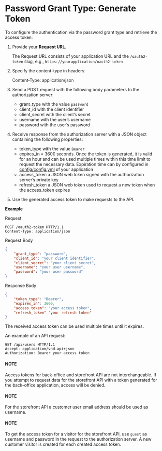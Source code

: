 <a id="web-services-api-authentication-oauth-password"></a>

# Password Grant Type: Generate Token

To configure the authentication via the password grant type and retrieve the access token:

1. Provide your **Request URL**.

   The Request URL consists of your application URL and the `/oauth2-token` slug, e.g., `https://yourapplication/oauth2-token`
2. Specify the content-type in headers:

   Content-Type: application/json
3. Send a POST request with the following body parameters to the authorization server:
   * grant_type with the value `password`
   * client_id with the client identifier
   * client_secret with the client’s secret
   * username with the user’s username
   * password with the user’s password
4. Receive response from the authorization server with a JSON object containing the following properties:
   * token_type with the value `Bearer`
   * expires_in = 3600 seconds. Once the token is generated, it is valid for an hour and can be used multiple times within this time limit to request the necessary data. Expiration time can by configured in [config/config.yml](../../bundles/platform/OAuth2ServerBundle/index.md#bundle-docs-platform-oauth2-server-bundle-configuration) of your application
   * access_token a JSON web token signed with the authorization server’s private key
   * refresh_token a JSON web token used to request a new token when the access_token expires
5. Use the generated access token to make requests to the API.

**Example**

Request

```http
POST /oauth2-token HTTP/1.1
Content-Type: application/json
```

Request Body

```json
{
    "grant_type": "password",
    "client_id": "your client identifier",
    "client_secret": "your client secret",
    "username": "your user username",
    "password": "your user password"
}
```

Response Body

```json
{
    "token_type": "Bearer",
    "expires_in": 3600,
    "access_token": "your access token",
    "refresh_token" "your refresh token"
}
```

The received access token can be used multiple times until it expires.

An example of an API request:

```http
GET /api/users HTTP/1.1
Accept: application/vnd.api+json
Authorization: Bearer your access token
```

#### NOTE
Access tokens for back-office and storefront API are not interchangeable. If you attempt to request data for the storefront API with a token generated for the back-office application, access will be denied.

#### NOTE
For the storefront API a customer user email address should be used as username.

#### NOTE
To get the access token for a visitor for the storefront API, use `guest` as username and password in the request to the authorization server. A new customer visitor is created for each created access token.
